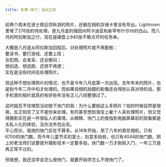 ```yaml
---
title: 影像·快门｜溢出之前
---
```


前两个周末在波士顿近郊秋游的照片，还躺在相机存储卡里没有导出。Lightroom里堆了276张的待处理，是九月底的缅因州阿卡迪亚和新罕布什尔州的白山。而八月的阿拉斯加之行<!--more-->，现在是硬盘上940张不敢点开的任务单。

大概是八月底从阿拉斯加回程后，对处理照片就不再勤勉：  
要读书、要打游戏、还要上班；  
会犯困、会发呆、还会郁闷；  
想创造、想逃跑、还想不再想；  
实在是没有时间去处理照片。

但这种不想处理照片的情况，也不是今年八月底第一次出现。去年年末的照片，也是到今年二月中旬才处理的。而如果说相机拍摄的影像还会得到认真对待的话，那手机里的相片就真的有好些年没有正儿八经整理过了。

这时就忍不住埋怨当初按下快门的我：为什么要拍这么多照片？拍的时候自然是很爽，反正拍完了又不是你来处理。有时甚至想到淘宝上雇个人来处理照片，但又觉得摄影实在是一件很私人的事情，从眼睛、快门上的食指到电脑屏幕前的观看都是太私人化的体验，没办法外包出去。  
平心而论，我按的快门实在不算多。从16年开始，用了八年的索尼相机，只有6700的快门数。而今年儿童节买的富士，刻意多拍些，也只有4044的快门数。网上的老法师们说要提升摄影技术一定要多拍，快门数一万才刚刚入门，一年三万是再正常不过的。

但我想，我还没学会怎么按快门，就要开始学怎么不按快门了。
